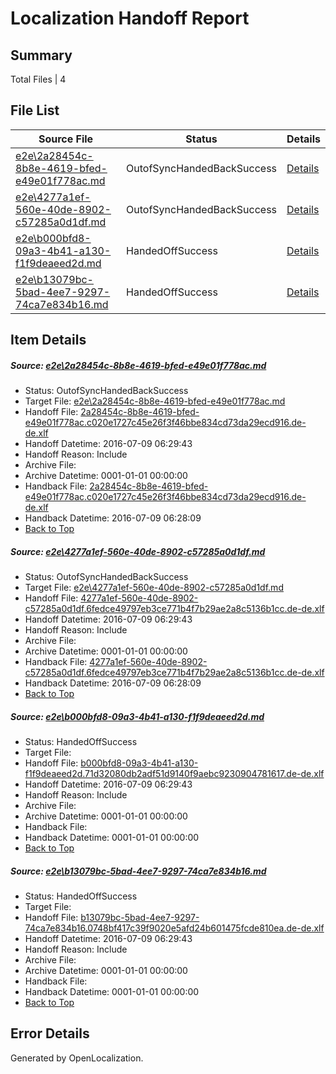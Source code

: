 # <a name='report-top'></a> Localization Handoff Report

## Summary
 Total Files | 4

## File List
 Source File | Status | Details 
 ----------- | ------ | ------- 
 [e2e\2a28454c-8b8e-4619-bfed-e49e01f778ac.md](https://github.com/OpenLocalizationTestOrg/oltest/blob/2e5896f2e4930e1da464508dd60b42e223fa8bd8/e2e/2a28454c-8b8e-4619-bfed-e49e01f778ac.md) | OutofSyncHandedBackSuccess | [Details](#14e4a7b1848714c58d0a49436859d36bf67f7b9a1)
 [e2e\4277a1ef-560e-40de-8902-c57285a0d1df.md](https://github.com/OpenLocalizationTestOrg/oltest/blob/2e5896f2e4930e1da464508dd60b42e223fa8bd8/e2e/4277a1ef-560e-40de-8902-c57285a0d1df.md) | OutofSyncHandedBackSuccess | [Details](#52a1dcc60c3cce41da3cca33e6f1d61e6a1acbe22)
 [e2e\b000bfd8-09a3-4b41-a130-f1f9deaeed2d.md](https://github.com/OpenLocalizationTestOrg/oltest/blob/360c0a722cb862d1835d8ed1cd237273418e5fcf/e2e/b000bfd8-09a3-4b41-a130-f1f9deaeed2d.md) | HandedOffSuccess | [Details](#9bb2f744c443381b1b8708e84b048fccf9fdcaf34)
 [e2e\b13079bc-5bad-4ee7-9297-74ca7e834b16.md](https://github.com/OpenLocalizationTestOrg/oltest/blob/f1c3eb66bb1c2a5fd6b03961133323a88db64db7/e2e/b13079bc-5bad-4ee7-9297-74ca7e834b16.md) | HandedOffSuccess | [Details](#a76b07fcca592f2f45f59de155a40ec6f39e7ffd5)

## Item Details
##### <a name='14e4a7b1848714c58d0a49436859d36bf67f7b9a1'></a> Source: [e2e\2a28454c-8b8e-4619-bfed-e49e01f778ac.md](https://github.com/OpenLocalizationTestOrg/oltest/blob/2e5896f2e4930e1da464508dd60b42e223fa8bd8/e2e/2a28454c-8b8e-4619-bfed-e49e01f778ac.md)
* Status: OutofSyncHandedBackSuccess
* Target File: [e2e\2a28454c-8b8e-4619-bfed-e49e01f778ac.md](https://github.com/OpenLocalizationTestOrg/oltest-dede-fly/blob/c8bb0ff6f8827602b67bd7e0bab988ec0a0afb3b/e2e/2a28454c-8b8e-4619-bfed-e49e01f778ac.md)
* Handoff File: [2a28454c-8b8e-4619-bfed-e49e01f778ac.c020e1727c45e26f3f46bbe834cd73da29ecd916.de-de.xlf](https://github.com/OpenLocalizationTestOrg/olhandoff-e2e/blob/52146679c9b0c1114b70f8cd3d29d6a6c7d45aad/ol-handoff/OpenLocalizationTestOrg/oltest-dede-fly/ci/ht/2a28454c-8b8e-4619-bfed-e49e01f778ac.c020e1727c45e26f3f46bbe834cd73da29ecd916.de-de.xlf)
* Handoff Datetime: 2016-07-09 06:29:43
* Handoff Reason: Include
* Archive File: 
* Archive Datetime: 0001-01-01 00:00:00
* Handback File: [2a28454c-8b8e-4619-bfed-e49e01f778ac.c020e1727c45e26f3f46bbe834cd73da29ecd916.de-de.xlf](https://github.com/OpenLocalizationTestOrg/olhandback-e2e/blob/3ff390fb82f19b6a43b0d60c7f4a9076ef006a12/ol-handback/OpenLocalizationTestOrg/oltest-dede-fly/ci/high/2a28454c-8b8e-4619-bfed-e49e01f778ac.c020e1727c45e26f3f46bbe834cd73da29ecd916.de-de.xlf)
* Handback Datetime: 2016-07-09 06:28:09
* [Back to Top](#report-top)

##### <a name='52a1dcc60c3cce41da3cca33e6f1d61e6a1acbe22'></a> Source: [e2e\4277a1ef-560e-40de-8902-c57285a0d1df.md](https://github.com/OpenLocalizationTestOrg/oltest/blob/2e5896f2e4930e1da464508dd60b42e223fa8bd8/e2e/4277a1ef-560e-40de-8902-c57285a0d1df.md)
* Status: OutofSyncHandedBackSuccess
* Target File: [e2e\4277a1ef-560e-40de-8902-c57285a0d1df.md](https://github.com/OpenLocalizationTestOrg/oltest-dede-fly/blob/c8bb0ff6f8827602b67bd7e0bab988ec0a0afb3b/e2e/4277a1ef-560e-40de-8902-c57285a0d1df.md)
* Handoff File: [4277a1ef-560e-40de-8902-c57285a0d1df.6fedce49797eb3ce771b4f7b29ae2a8c5136b1cc.de-de.xlf](https://github.com/OpenLocalizationTestOrg/olhandoff-e2e/blob/52146679c9b0c1114b70f8cd3d29d6a6c7d45aad/ol-handoff/OpenLocalizationTestOrg/oltest-dede-fly/ci/ht/4277a1ef-560e-40de-8902-c57285a0d1df.6fedce49797eb3ce771b4f7b29ae2a8c5136b1cc.de-de.xlf)
* Handoff Datetime: 2016-07-09 06:29:43
* Handoff Reason: Include
* Archive File: 
* Archive Datetime: 0001-01-01 00:00:00
* Handback File: [4277a1ef-560e-40de-8902-c57285a0d1df.6fedce49797eb3ce771b4f7b29ae2a8c5136b1cc.de-de.xlf](https://github.com/OpenLocalizationTestOrg/olhandback-e2e/blob/3ff390fb82f19b6a43b0d60c7f4a9076ef006a12/ol-handback/OpenLocalizationTestOrg/oltest-dede-fly/ci/high/4277a1ef-560e-40de-8902-c57285a0d1df.6fedce49797eb3ce771b4f7b29ae2a8c5136b1cc.de-de.xlf)
* Handback Datetime: 2016-07-09 06:28:09
* [Back to Top](#report-top)

##### <a name='9bb2f744c443381b1b8708e84b048fccf9fdcaf34'></a> Source: [e2e\b000bfd8-09a3-4b41-a130-f1f9deaeed2d.md](https://github.com/OpenLocalizationTestOrg/oltest/blob/360c0a722cb862d1835d8ed1cd237273418e5fcf/e2e/b000bfd8-09a3-4b41-a130-f1f9deaeed2d.md)
* Status: HandedOffSuccess
* Target File: 
* Handoff File: [b000bfd8-09a3-4b41-a130-f1f9deaeed2d.71d32080db2adf51d9140f9aebc9230904781617.de-de.xlf](https://github.com/OpenLocalizationTestOrg/olhandoff-e2e/blob/52146679c9b0c1114b70f8cd3d29d6a6c7d45aad/ol-handoff/OpenLocalizationTestOrg/oltest-dede-fly/ci/ht/b000bfd8-09a3-4b41-a130-f1f9deaeed2d.71d32080db2adf51d9140f9aebc9230904781617.de-de.xlf)
* Handoff Datetime: 2016-07-09 06:29:43
* Handoff Reason: Include
* Archive File: 
* Archive Datetime: 0001-01-01 00:00:00
* Handback File: 
* Handback Datetime: 0001-01-01 00:00:00
* [Back to Top](#report-top)

##### <a name='a76b07fcca592f2f45f59de155a40ec6f39e7ffd5'></a> Source: [e2e\b13079bc-5bad-4ee7-9297-74ca7e834b16.md](https://github.com/OpenLocalizationTestOrg/oltest/blob/f1c3eb66bb1c2a5fd6b03961133323a88db64db7/e2e/b13079bc-5bad-4ee7-9297-74ca7e834b16.md)
* Status: HandedOffSuccess
* Target File: 
* Handoff File: [b13079bc-5bad-4ee7-9297-74ca7e834b16.0748bf417c39f9020e5afd24b601475fcde810ea.de-de.xlf](https://github.com/OpenLocalizationTestOrg/olhandoff-e2e/blob/52146679c9b0c1114b70f8cd3d29d6a6c7d45aad/ol-handoff/OpenLocalizationTestOrg/oltest-dede-fly/ci/ht/b13079bc-5bad-4ee7-9297-74ca7e834b16.0748bf417c39f9020e5afd24b601475fcde810ea.de-de.xlf)
* Handoff Datetime: 2016-07-09 06:29:43
* Handoff Reason: Include
* Archive File: 
* Archive Datetime: 0001-01-01 00:00:00
* Handback File: 
* Handback Datetime: 0001-01-01 00:00:00
* [Back to Top](#report-top)


## Error Details

Generated by OpenLocalization.
